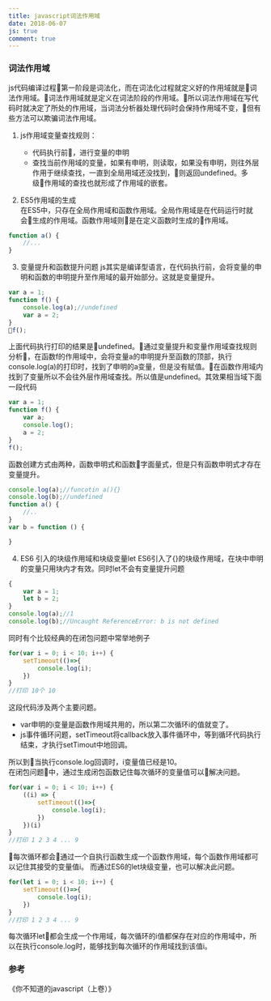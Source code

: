 ```yaml
---
title: javascript词法作用域
date: 2018-06-07
js: true
comment: true
---
```

### 词法作用域

js代码编译过程第一阶段是词法化，而在词法化过程就定义好的作用域就是词法作用域。词法作用域就是定义在词法阶段的作用域。所以词法作用域在写代码时就决定了所处的作用域，当词法分析器处理代码时会保持作用域不变，但有些方法可以欺骗词法作用域。

1. js作用域变量查找规则：
    - 代码执行前，进行变量的申明
    - 查找当前作用域的变量，如果有申明，则读取，如果没有申明，则往外层作用于继续查找，一直到全局用域还没找到，则返回undefined。多级作用域的查找也就形成了作用域的嵌套。

2. ES5作用域的生成     
在ES5中，只存在全局作用域和函数作用域。全局作用域是在代码运行时就会生成的作用域。函数作用域则是在定义函数时生成的作用域。
```js
function a() {
    //...
}
```

3. 变量提升和函数提升问题
js其实是编译型语言，在代码执行前，会将变量的申明和函数的申明提升至作用域的最开始部分。这就是变量提升。

```js
var a = 1;
function f() {
    console.log(a);//undefined
    var a = 2;
}
f();
``` 
上面代码执行打印的结果是undefined。通过变量提升和变量作用域查找规则分析，在函数f的作用域中，会将变量a的申明提升至函数的顶部，执行console.log(a)的打印时，找到了申明的a变量，但是没有赋值。在函数作用域内找到了变量所以不会往外层作用域查找。所以值是undefined。其效果相当域下面一段代码
```js
var a = 1;
function f() {
    var a;
    console.log();
    a = 2;
}
f();
```
函数创建方式由两种，函数申明式和函数字面量式，但是只有函数申明式才存在变量提升。       
```js
console.log(a);//funcotin a(){}
console.log(b);//undefined
function a() {
    //..
}
var b = function () {

}
```

4. ES6 引入的块级作用域和块级变量let
ES6引入了{}的块级作用域，在块中申明的变量只用块内才有效。同时let不会有变量提升问题
```js
{
    var a = 1;
    let b = 2;
}
console.log(a);//1
console.log(b);//Uncaught ReferenceError: b is not defined
```
同时有个比较经典的在闭包问题中常举地例子
```js
for(var i = 0; i < 10; i++) {
    setTimeout(()=>{
        console.log(i);
    })
}
//打印 10个 10
```
这段代码涉及两个主要问题。
- var申明的i变量是函数作用域共用的，所以第二次循环i的值就变了。
- js事件循环问题，setTimeout将callback放入事件循环中，等到循环代码执行结束，才执行setTimout中地回调。       

所以到当执行console.log回调时，i变量值已经是10。       
在闭包问题中，通过生成闭包函数记住每次循环的变量值可以解决问题。
```js
for(var i = 0; i < 10; i++) {
    ((i) => {
        setTimeout(()=>{
            console.log(i);
        })
    })(i)
}
//打印 1 2 3 4 ... 9
```
每次循环都会通过一个自执行函数生成一个函数作用域，每个函数作用域都可以记住其接受的变量值i。 而通过ES6的let块级变量，也可以解决此问题。
```js
for(let i = 0; i < 10; i++) {
    setTimeout(()=>{
        console.log(i);
    })
}
//打印 1 2 3 4 ... 9
```  
每次循环let都会生成一个作用域，每次循环的i值都保存在对应的作用域中，所以在执行console.log时，能够找到每次循环的作用域找到该值i。


### 参考

《你不知道的javascript（上卷）》
